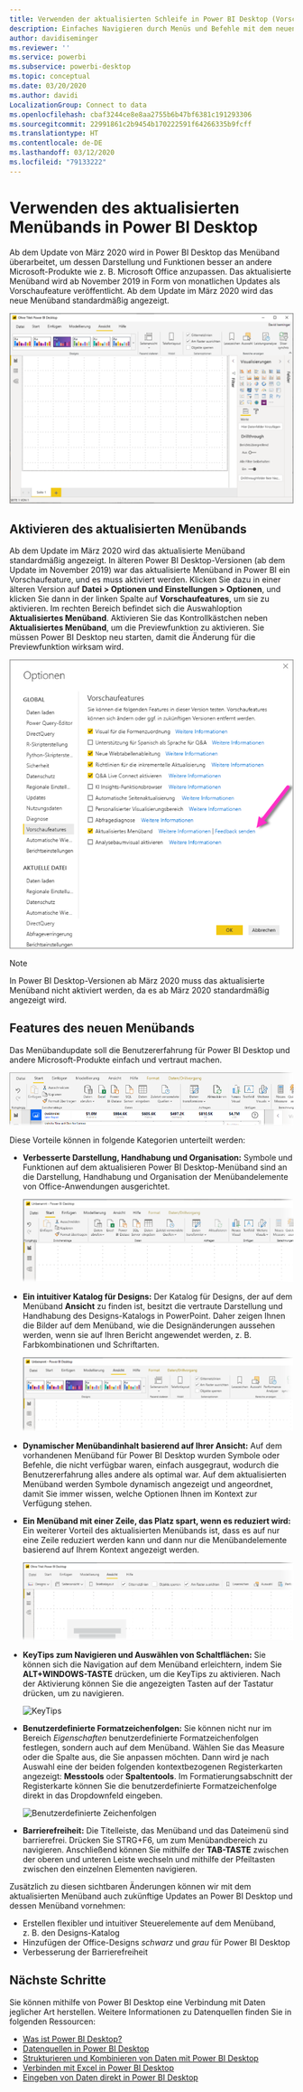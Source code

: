```yaml
---
title: Verwenden der aktualisierten Schleife in Power BI Desktop (Vorschau)
description: Einfaches Navigieren durch Menüs und Befehle mit dem neuen Menüband in Power BI Desktop
author: davidiseminger
ms.reviewer: ''
ms.service: powerbi
ms.subservice: powerbi-desktop
ms.topic: conceptual
ms.date: 03/20/2020
ms.author: davidi
LocalizationGroup: Connect to data
ms.openlocfilehash: cbaf3244ce8e8aa2755b6b47bf6381c191293306
ms.sourcegitcommit: 22991861c2b9454b170222591f64266335b9fcff
ms.translationtype: HT
ms.contentlocale: de-DE
ms.lasthandoff: 03/12/2020
ms.locfileid: "79133222"
---
```

# <a name="use-the-updated-ribbon-in-power-bi-desktop"></a>Verwenden des aktualisierten Menübands in Power BI Desktop

Ab dem Update von März 2020 wird in Power BI Desktop das Menüband überarbeitet, um dessen Darstellung und Funktionen besser an andere Microsoft-Produkte wie z. B. Microsoft Office anzupassen. Das aktualisierte Menüband wird ab November 2019 in Form von monatlichen Updates als Vorschaufeature veröffentlicht. Ab dem Update im März 2020 wird das neue Menüband standardmäßig angezeigt.

![Neues Menüband in Power BI Desktop](media/desktop-ribbon/desktop-ribbon-02.png)

## <a name="how-to-enable-the-updated-ribbon"></a>Aktivieren des aktualisierten Menübands

Ab dem Update im März 2020 wird das aktualisierte Menüband standardmäßig angezeigt. In älteren Power BI Desktop-Versionen (ab dem Update im November 2019) war das aktualisierte Menüband in Power BI ein Vorschaufeature, und es muss aktiviert werden. Klicken Sie dazu in einer älteren Version auf **Datei > Optionen und Einstellungen > Optionen**, und klicken Sie dann in der linken Spalte auf **Vorschaufeatures**, um sie zu aktivieren. Im rechten Bereich befindet sich die Auswahloption **Aktualisiertes Menüband**. Aktivieren Sie das Kontrollkästchen neben **Aktualisiertes Menüband**, um die Previewfunktion zu aktivieren. Sie müssen Power BI Desktop neu starten, damit die Änderung für die Previewfunktion wirksam wird.

![Die aktualisierte Menübandoption in Power BI Desktop](media/desktop-ribbon/desktop-ribbon-01.png)

> [!NOTE]
> In Power BI Desktop-Versionen ab März 2020 muss das aktualisierte Menüband nicht aktiviert werden, da es ab März 2020 standardmäßig angezeigt wird.

## <a name="features-of-the-new-ribbon"></a>Features des neuen Menübands

Das Menübandupdate soll die Benutzererfahrung für Power BI Desktop und andere Microsoft-Produkte einfach und vertraut machen. 

![Neues Menüband in Power BI Desktop](media/desktop-ribbon/desktop-ribbon-03.png)

Diese Vorteile können in folgende Kategorien unterteilt werden:

* **Verbesserte Darstellung, Handhabung und Organisation:** Symbole und Funktionen auf dem aktualisieren Power BI Desktop-Menüband sind an die Darstellung, Handhabung und Organisation der Menübandelemente von Office-Anwendungen ausgerichtet.

    ![Verbesserte Darstellung und Handhabung](media/desktop-ribbon/desktop-ribbon-04.png)

* **Ein intuitiver Katalog für Designs:** Der Katalog für Designs, der auf dem Menüband **Ansicht** zu finden ist, besitzt die vertraute Darstellung und Handhabung des Designs-Katalogs in PowerPoint. Daher zeigen Ihnen die Bilder auf dem Menüband, wie die Designänderungen aussehen werden, wenn sie auf Ihren Bericht angewendet werden, z. B. Farbkombinationen und Schriftarten. 

    ![Verbesserte Designs](media/desktop-ribbon/desktop-ribbon-05.png)

* **Dynamischer Menübandinhalt basierend auf Ihrer Ansicht:** Auf dem vorhandenen Menüband für Power BI Desktop wurden Symbole oder Befehle, die nicht verfügbar waren, einfach ausgegraut, wodurch die Benutzererfahrung alles andere als optimal war. Auf dem aktualisierten Menüband werden Symbole dynamisch angezeigt und angeordnet, damit Sie immer wissen, welche Optionen Ihnen im Kontext zur Verfügung stehen.

* **Ein Menüband mit einer Zeile, das Platz spart, wenn es reduziert wird:** Ein weiterer Vorteil des aktualisierten Menübands ist, dass es auf nur eine Zeile reduziert werden kann und dann nur die Menübandelemente basierend auf Ihrem Kontext angezeigt werden. 

    ![Reduziertes Menüband](media/desktop-ribbon/desktop-ribbon-06.png)

* **KeyTips zum Navigieren und Auswählen von Schaltflächen:** Sie können sich die Navigation auf dem Menüband erleichtern, indem Sie **ALT+WINDOWS-TASTE** drücken, um die KeyTips zu aktivieren. Nach der Aktivierung können Sie die angezeigten Tasten auf der Tastatur drücken, um zu navigieren.

    ![KeyTips](media/desktop-ribbon/desktop-ribbon-07.png)

* **Benutzerdefinierte Formatzeichenfolgen:** Sie können nicht nur im Bereich *Eigenschaften* benutzerdefinierte Formatzeichenfolgen festlegen, sondern auch auf dem Menüband. Wählen Sie das Measure oder die Spalte aus, die Sie anpassen möchten. Dann wird je nach Auswahl eine der beiden folgenden kontextbezogenen Registerkarten angezeigt: **Messtools** oder **Spaltentools**. Im Formatierungsabschnitt der Registerkarte können Sie die benutzerdefinierte Formatzeichenfolge direkt in das Dropdownfeld eingeben.

    ![Benutzerdefinierte Zeichenfolgen](media/desktop-ribbon/desktop-ribbon-08.png)

* **Barrierefreiheit:** Die Titelleiste, das Menüband und das Dateimenü sind barrierefrei. Drücken Sie STRG+F6, um zum Menübandbereich zu navigieren. Anschließend können Sie mithilfe der **TAB-TASTE** zwischen der oberen und unteren Leiste wechseln und mithilfe der Pfeiltasten zwischen den einzelnen Elementen navigieren.


Zusätzlich zu diesen sichtbaren Änderungen können wir mit dem aktualisierten Menüband auch zukünftige Updates an Power BI Desktop und dessen Menüband vornehmen:

* Erstellen flexibler und intuitiver Steuerelemente auf dem Menüband, z. B. den Designs-Katalog
* Hinzufügen der Office-Designs *schwarz* und *grau* für Power BI Desktop
* Verbesserung der Barrierefreiheit


## <a name="next-steps"></a>Nächste Schritte
Sie können mithilfe von Power BI Desktop eine Verbindung mit Daten jeglicher Art herstellen. Weitere Informationen zu Datenquellen finden Sie in folgenden Ressourcen:

* [Was ist Power BI Desktop?](desktop-what-is-desktop.md)
* [Datenquellen in Power BI Desktop](desktop-data-sources.md)
* [Strukturieren und Kombinieren von Daten mit Power BI Desktop](desktop-shape-and-combine-data.md)
* [Verbinden mit Excel in Power BI Desktop](desktop-connect-excel.md)   
* [Eingeben von Daten direkt in Power BI Desktop](desktop-enter-data-directly-into-desktop.md)   

